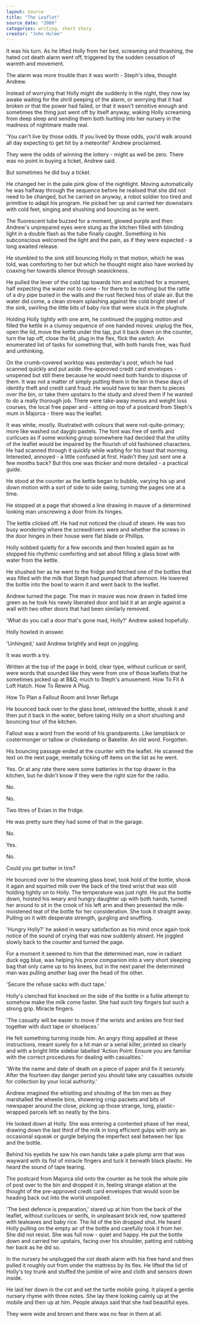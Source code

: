 ```yaml
---
layout: source
title: "The Leaflet"
source_date: "2006"
categories: writing, short story
creator: "John Hulme"
---
```


  It was his turn. As he lifted Holly from her bed, screaming and
  thrashing, the hated cot death alarm went off, triggered by the
  sudden cessation of warmth and movement.

  The alarm was more trouble than it was worth - Steph's idea,
  thought Andrew.

  Instead of worrying that Holly might die suddenly in the night,
  they now lay awake waiting for the shrill peeping of the alarm,
  or worrying that it had broken or that the power had failed, or
  that it wasn't sensitive enough and sometimes the thing just
  went off by itself anyway, waking Holly screaming from deep
  sleep and sending them both hurtling into her nursery in the
  madness of nightmare made real.

  'You can't live by those odds. If you lived by those odds,
  you'd walk around all day expecting to get hit by a
  meteorite!' Andrew proclaimed.

  They were the odds of winning the lottery - might as well be
  zero. There was no point in buying a ticket, Andrew said.

  But sometimes he did buy a ticket.

  He changed her in the pale pink glow of the nightlight. Moving
  automatically he was halfway through the sequence before he
  realised that she did not need to be changed, but he carried on
  anyway, a robot soldier too tired and primitive to adapt his
  program. He picked her up and carried her downstairs with cold
  feet, singing and shushing and bouncing as he went.

  The fluorescent tube buzzed for a moment, glowed purple and then
  Andrew's unprepared eyes were stung as the kitchen filled with
  blinding light in a double flash as the tube finally caught.
  Something in his subconscious welcomed the light and the pain,
  as if they were expected - a long awaited release.

  He stumbled to the sink still bouncing Holly in that motion,
  which he was told, was comforting to her but which he thought
  might also have worked by coaxing her towards silence through
  seasickness.

  He pulled the lever of the cold tap towards him and watched for
  a moment, half expecting the water not to come - for there to
  be nothing but the rattle of a dry pipe buried in the walls and
  the rust flecked hiss of stale air. But the water did come, a
  clean stream splashing against the cold bright steel of the
  sink, swirling the little bits of baby rice that were stuck in
  the plughole.

  Holding Holly tightly with one arm, he continued the jogging
  motion and filled the kettle in a clumsy sequence of one handed
  moves: unplug the flex, open the lid, move the kettle under the
  tap, put it back down on the counter, turn the tap off, close
  the lid, plug in the flex, flick the switch. An enumerated list
  of tasks for something that, with both hands free, was fluid and
  unthinking.

  On the crumb-covered worktop was yesterday's post, which he had
  scanned quickly and put aside. Pre-approved credit card
  envelopes - unopened but still there because he would need both
  hands to dispose of them. It was not a matter of simply putting
  them in the bin in these days of identity theft and credit card
  fraud. He would have to tear them to pieces over the bin, or
  take them upstairs to the study and shred them if he wanted to
  do a really thorough job. There were take-away menus and weight
  loss courses, the local free paper and - sitting on top of a
  postcard from Steph's mum in Majorca - there was the leaflet.

  It was white, mostly. Illustrated with colours that were
  not-quite-primary; more like washed out dayglo pastels. The
  font was free of serifs and curlicues as if some working group
  somewhere had decided that the utility of the leaflet would be
  impaired by the flourish of old fashioned characters. He had
  scanned through it quickly while waiting for his toast that
  morning. Interested, annoyed - a little confused at first.
  Hadn't they just sent one a few months back? But this one was
  thicker and more detailed - a practical guide.

  He stood at the counter as the kettle began to bubble, varying
  his up and down motion with a sort of side to side swing,
  turning the pages one at a time.

  He stopped at a page that showed a line drawing in mauve of a
  determined looking man unscrewing a door from its hinges.

  The kettle clicked off. He had not noticed the cloud of steam.
  He was too busy wondering where the screwdrivers were and
  whether the screws in the door hinges in their house were flat
  blade or Phillips.

  Holly sobbed quietly for a few seconds and then howled again as
  he stopped his rhythmic comforting and set about filling a
  glass bowl with water from the kettle.

  He shushed her as he went to the fridge and fetched one of the
  bottles that was filled with the milk that Steph had pumped
  that afternoon. He lowered the bottle into the bowl to warm it
  and went back to the leaflet.

  Andrew turned the page. The man in mauve was now drawn in faded
  lime green as he took his newly liberated door and laid it at
  an angle against a wall with two other doors that had been
  similarly removed.

  'What do you call a door that's gone mad, Holly?' Andrew asked
  hopefully.

  Holly howled in answer.

  'Unhinged,' said Andrew brightly and kept on joggling.

  It was worth a try.

  Written at the top of the page in bold, clear type, without
  curlicue or serif, were words that sounded like they were from
  one of those leaflets that he sometimes picked up at B&Q, 
much
  to Steph's amusement. How To Fit A Loft Hatch. How To Rewire A
  Plug.

  How To Plan a Fallout Room and Inner Refuge

  He bounced back over to the glass bowl, retrieved the bottle,
  shook it and then put it back in the water, before taking Holly
  on a short shushing and bouncing tour of the kitchen.

  Fallout was a word from the world of his grandparents. Like
  lampblack or costermonger or tallow or chokedamp or Bakelite.
  An old word. Forgotten.

  His bouncing passage ended at the counter with the leaflet. He
  scanned the text on the next page, mentally ticking off items
  on the list as he went.

  Yes. Or at any rate there were some batteries in the top drawer
  in the kitchen, but he didn't know if they were the right size
  for the radio.

  No.

  No.

  Two litres of Evian in the fridge.

  He was pretty sure they had some of that in the garage.

  No.

  Yes.

  No.

  Could you get butter in tins?

  He bounced over to the steaming glass bowl, took hold of the
  bottle, shook it again and squirted milk over the back of the
  tired wrist that was still holding tightly on to Holly. The
  temperature was just right. He put the bottle down, hoisted his
  weary and hungry daughter up with both hands, turned her around
  to sit in the crook of his left arm and then presented the
  milk-moistened teat of the bottle for her consideration. She
  took it straight away. Pulling on it with desperate strength,
  gurgling and snuffling.

  'Hungry Holly?' he asked in weary satisfaction as his mind
  once again took notice of the sound of crying that was now
  suddenly absent. He joggled slowly back to the counter and
  turned the page.

  For a moment it seemed to him that the determined man, now in
  radiant duck egg blue, was helping his prone companion into a
  very short sleeping bag that only came up to his knees, but in
  the next panel the determined man was pulling another bag over
  the head of the other.

  'Secure the refuse sacks with duct tape.'

  Holly's clenched fist knocked on the side of the bottle in a
  futile attempt to somehow make the milk come faster. She had
  such tiny fingers but such a strong grip. Miracle fingers.

  'The casualty will be easier to move if the wrists and ankles
  are first tied together with duct tape or shoelaces.'

  He felt something turning inside him. An angry thing appalled at
  these instructions, meant surely for a hit man or a serial
  killer, printed so clearly and with a bright little sidebar
  labelled 'Action Point: Ensure you are familiar with the
  correct procedures for dealing with casualties.'

  'Write the name and date of death on a piece of paper and fix
  it securely. After the fourteen day danger period you should
  take any casualties outside for collection by your local
  authority.'

  Andrew imagined the whistling and shouting of the bin men as
  they marshalled the wheelie bins, showering crisp packets and
  bits of newspaper around the close, picking up those strange,
  long, plastic-wrapped parcels left so neatly by the bins.

  He looked down at Holly. She was entering a contented phase of
  her meal, drawing down the last third of the milk in long
  efficient gulps with only an occasional squeak or gurgle
  belying the imperfect seal between her lips and the bottle.

  Behind his eyelids he saw his own hands take a pale plump arm
  that was wayward with its fist of miracle fingers and tuck it
  beneath black plastic. He heard the sound of tape tearing.

  The postcard from Majorca slid onto the counter as he took the
  whole pile of post over to the bin and dropped it in, feeling
  strange elation at the thought of the pre-approved credit card
  envelopes that would soon be heading back out into the world
  unspoiled.

  'The best defence is preparation,' stared up at him from the
  back of the leaflet, without curlicues or serifs, in unpleasant
  brick red, now spattered with tealeaves and baby rice. The lid
  of the bin dropped shut. He heard Holly pulling on the empty
  air of the bottle and carefully took it from her. She did not
  resist. She was full now - quiet and happy. He put the bottle
  down and carried her upstairs, facing over his shoulder,
  patting and rubbing her back as he did so.

  In the nursery he unplugged the cot death alarm with his free
  hand and then pulled it roughly out from under the mattress by
  its flex. He lifted the lid of Holly's toy trunk and stuffed
  the jumble of wire and cloth and sensors down inside.

  He laid her down in the cot and set the turtle mobile going. It
  played a gentle nursery rhyme with three notes. She lay there
  looking calmly up at the mobile and then up at him. People
  always said that she had beautiful eyes.

  They were wide and brown and there was no fear in them at all.

